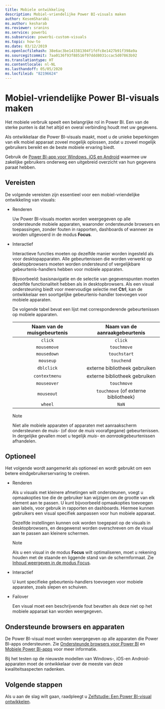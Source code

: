 ```yaml
---
title: Mobiele ontwikkeling
description: Mobiel-vriendelijke Power BI-visuals maken
author: KesemSharabi
ms.author: kesharab
ms.reviewer: sranins
ms.service: powerbi
ms.subservice: powerbi-custom-visuals
ms.topic: how-to
ms.date: 03/12/2019
ms.openlocfilehash: 38e6ac3be143381304f1fdfc8e1427b91f398a9a
ms.sourcegitcommit: 7aa0136f93f88516f97ddd8031ccac5d07863b92
ms.translationtype: HT
ms.contentlocale: nl-NL
ms.lasthandoff: 05/05/2020
ms.locfileid: "82196624"
---
```

# <a name="how-to-create-mobile-friendly-power-bi-visuals"></a>Mobiel-vriendelijke Power BI-visuals maken
Het mobiele verbruik speelt een belangrijke rol in Power BI. Een van de sterke punten is dat het altijd en overal verbinding houdt met uw gegevens.

Als ontwikkelaar die Power BI-visuals maakt, moet u de unieke beperkingen van elk mobiel apparaat zoveel mogelijk oplossen, zodat u zoveel mogelijk gebruikers bereikt en de beste mobiele ervaring biedt.

Gebruik de [Power BI-app voor Windows, iOS en Android](/power-bi/consumer/mobile/mobile-apps-for-mobile-devices) waarmee uw zakelijke gebruikers onderweg een uitgebreid overzicht van hun gegevens paraat hebben.

## <a name="requirements"></a>Vereisten

De volgende vereisten zijn essentieel voor een mobiel-vriendelijke ontwikkeling van visuals:

- Renderen

  Uw Power BI-visuals moeten worden weergegeven op alle ondersteunde mobiele apparaten, waaronder ondersteunde browsers en toepassingen, zonder fouten in rapporten, dashboards of wanneer ze worden uitgevoerd in de modus **Focus**. 

- Interactief

  Interactieve functies moeten op dezelfde manier worden ingesteld als voor desktopapparaten. Alle gebeurtenissen die worden verwerkt op desktopbrowsers moeten worden ondersteund of vergelijkbare gebeurtenis-handlers hebben voor mobiele apparaten.
  
  Bijvoorbeeld: basisnavigatie en de selectie van gegevenspunten moeten dezelfde functionaliteit hebben als in desktopbrowsers. Als een visual ondersteuning biedt voor meervoudige selectie met **Ctrl**, kan de ontwikkelaar een soortgelijke gebeurtenis-handler toevoegen voor mobiele apparaten.

  De volgende tabel bevat een lijst met corresponderende gebeurtenissen op mobiele apparaten.

  | Naam van de muisgebeurtenis | Naam van de aanraakgebeurtenis |
  |:----------------:|:----------------:|
  | `click` | `click` |
  | `mousemove` | `touchmove` |
  | `mousedown` | `touchstart` |
  | `mouseup` | `touchend` |
  | `dblclick` | externe bibliotheek gebruiken |
  | `contextmenu` | externe bibliotheek gebruiken |
  | `mouseover` | `touchmove` |
  | `mouseout` | `touchmove` (of externe bibliotheek) |
  | `wheel` | `NaN` |

  > [!NOTE]
  > Niet alle mobiele apparaten of apparaten met aanraakscherm ondersteunen de muis- (of door de *muis* voorafgegane) gebeurtenissen. In dergelijke gevallen moet u tegelijk *muis-* en *aanraak*gebeurtenissen afhandelen.

## <a name="optional"></a>Optioneel
Het volgende wordt aangemerkt als optioneel en wordt gebruikt om een betere eindgebruikerservaring te creëren.

- Renderen

  Als u visuals met kleinere afmetingen wilt ondersteunen, voegt u opmaakopties toe die de gebruiker kan wijzigen om de grootte van elk element aan te passen. U kunt bijvoorbeeld opmaakopties toevoegen aan labels, voor gebruik in rapporten en dashboards. Hiermee kunnen gebruikers een visual specifiek aanpassen voor hun mobiele apparaat.
  
  Dezelfde instellingen kunnen ook worden toegepast op de visuals in desktopbrowsers, en desgewenst worden overschreven om de visual aan te passen aan kleinere schermen.

  > [!NOTE]
  > Als u een visual in de modus **Focus** wilt optimaliseren, moet u rekening houden met de staande en liggende stand van de schermformaat. Zie [Inhoud weergeven in de modus Focus](/power-bi/consumer/end-user-focus).

- Interactief

  U kunt specifieke gebeurtenis-handlers toevoegen voor mobiele apparaten, zoals slepen en schuiven.

- Failover

  Een visual moet een beschrijvende fout bevatten als deze niet op het mobiele apparaat kan worden weergegeven.

## <a name="supported-browsers-and-devices"></a>Ondersteunde browsers en apparaten
De Power BI-visual moet worden weergegeven op alle apparaten die Power BI-apps ondersteunen. Zie [Ondersteunde browsers voor Power BI](/power-bi/power-bi-browsers) en [Mobiele Power BI-apps](/power-bi/consumer/mobile/mobile-apps-for-mobile-devices) voor meer informatie.

Bij het testen op de nieuwste modellen van Windows-, iOS-en Android-apparaten moet de ontwikkelaar over de meeste van deze kwaliteitsaspecten nadenken.

## <a name="next-steps"></a>Volgende stappen
Als u aan de slag wilt gaan, raadpleegt u [Zelfstudie: Een Power BI-visual ontwikkelen](/power-bi/developer/visuals/custom-visual-develop-tutorial).
